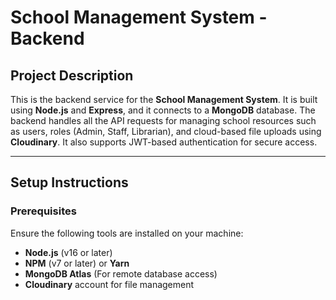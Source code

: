 # School Management System - Backend

## Project Description

This is the backend service for the **School Management System**. It is built using **Node.js** and **Express**, and it connects to a **MongoDB** database. The backend handles all the API requests for managing school resources such as users, roles (Admin, Staff, Librarian), and cloud-based file uploads using **Cloudinary**. It also supports JWT-based authentication for secure access.

---

## Setup Instructions

### Prerequisites

Ensure the following tools are installed on your machine:
- **Node.js** (v16 or later)
- **NPM** (v7 or later) or **Yarn**
- **MongoDB Atlas** (For remote database access)
- **Cloudinary** account for file management


